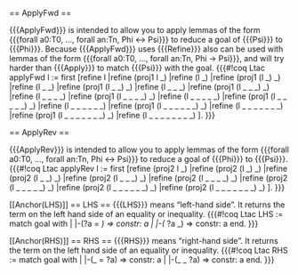 == ApplyFwd ==

{{{ApplyFwd}}} is intended to allow you to apply lemmas of the form
{{{forall a0:T0, ..., forall an:Tn, Phi <-> Psi}}} to reduce a goal of {{{Psi}}} to {{{Phi}}}.
Because {{{ApplyFwd}}} uses {{{Refine}}} also can be used with lemmas of the form
{{{forall a0:T0, ..., forall an:Tn, Phi -> Psi}}}, and will try harder than {{{Apply}}} to match {{{Psi}}} with the goal.
{{{#!coq
Ltac applyFwd l :=
first
[refine l
|refine (proj1 l _)
|refine (l _)
|refine (proj1 (l _) _)
|refine (l _ _)
|refine (proj1 (l _ _) _)
|refine (l _ _ _)
|refine (proj1 (l _ _ _) _)
|refine (l _ _ _ _)
|refine (proj1 (l _ _ _ _) _)
|refine (l _ _ _ _ _)
|refine (proj1 (l _ _ _ _ _) _)
|refine (l _ _ _ _ _ _)
|refine (proj1 (l _ _ _ _ _ _) _)
|refine (l _ _ _ _ _ _ _)
|refine (proj1 (l _ _ _ _ _ _ _) _)
|refine (l _ _ _ _ _ _ _ _)
].
}}}

== ApplyRev ==

{{{ApplyRev}}} is intended to allow you to apply lemmas of the form
{{{forall a0:T0, ..., forall an:Tn, Phi <-> Psi}}} to reduce a goal of {{{Phi}}} to {{{Psi}}}.
{{{#!coq
Ltac applyRev l :=
first
[refine (proj2 l _)
|refine (proj2 (l _) _)
|refine (proj2 (l _ _) _)
|refine (proj2 (l _ _ _) _)
|refine (proj2 (l _ _ _ _) _)
|refine (proj2 (l _ _ _ _ _) _)
|refine (proj2 (l _ _ _ _ _ _) _)
|refine (proj2 (l _ _ _ _ _ _ _) _)
].
}}}

[[Anchor(LHS)]]
== LHS ==
{{{LHS}}} means “left-hand side”.  It returns the term on the left hand side of an equality or inequality.
{{{#!coq
Ltac LHS :=
match goal with
| |-(?a = _) => constr: a
| |-(_ ?a _) => constr: a
end.
}}}

[[Anchor(RHS)]]
== RHS ==
{{{RHS}}} means “right-hand side”.  It returns the term on the left hand side of an equality or inequality.
{{{#!coq
Ltac RHS :=
match goal with
| |-(_ = ?a) => constr: a
| |-(_ _ ?a) => constr: a
end.
}}}
